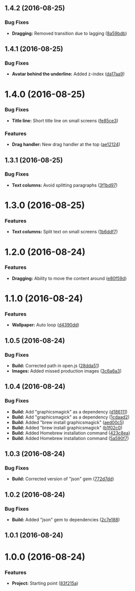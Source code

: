 <a name="1.4.2"></a>
## 1.4.2 (2016-08-25)


### Bug Fixes

* **Dragging:** Removed transition due to lagging ([8a59bdb](https://github.com/danielametodieva/danielametodieva.github.io/commit/8a59bdb))



<a name="1.4.1"></a>
## 1.4.1 (2016-08-25)


### Bug Fixes

* **Avatar behind the underline:** Added z-index ([da17aa9](https://github.com/danielametodieva/danielametodieva.github.io/commit/da17aa9))



<a name="1.4.0"></a>
# 1.4.0 (2016-08-25)


### Bug Fixes

* **Title line:** Short title line on small screens ([fe85ce3](https://github.com/danielametodieva/danielametodieva.github.io/commit/fe85ce3))


### Features

* **Drag handler:** New drag handler at the top ([ae12124](https://github.com/danielametodieva/danielametodieva.github.io/commit/ae12124))



<a name="1.3.1"></a>
## 1.3.1 (2016-08-25)


### Bug Fixes

* **Text columns:** Avoid splitting paragraphs ([3f1bd97](https://github.com/danielametodieva/danielametodieva.github.io/commit/3f1bd97))



<a name="1.3.0"></a>
# 1.3.0 (2016-08-25)


### Features

* **Text columns:** Split text on small screens ([1b6ddf7](https://github.com/danielametodieva/danielametodieva.github.io/commit/1b6ddf7))



<a name="1.2.0"></a>
# 1.2.0 (2016-08-24)


### Features

* **Dragging:** Ability to move the content around ([e80f59d](https://github.com/danielametodieva/danielametodieva.github.io/commit/e80f59d))



<a name="1.1.0"></a>
# 1.1.0 (2016-08-24)


### Features

* **Wallpaper:** Auto loop ([d4390dd](https://github.com/danielametodieva/danielametodieva.github.io/commit/d4390dd))



<a name="1.0.5"></a>
## 1.0.5 (2016-08-24)


### Bug Fixes

* **Build:** Corrected path in open.js ([28dda51](https://github.com/danielametodieva/danielametodieva.github.io/commit/28dda51))
* **Images:** Added missed production images ([3c6a6a3](https://github.com/danielametodieva/danielametodieva.github.io/commit/3c6a6a3))



<a name="1.0.4"></a>
## 1.0.4 (2016-08-24)


### Bug Fixes

* **Build:** Add "graphicsmagick" as a dependency ([d186111](https://github.com/danielametodieva/danielametodieva.github.io/commit/d186111))
* **Build:** Add "graphicsmagick" as a dependency ([1cdaad2](https://github.com/danielametodieva/danielametodieva.github.io/commit/1cdaad2))
* **Build:** Added "brew install graphicsmagick" ([aed00c5](https://github.com/danielametodieva/danielametodieva.github.io/commit/aed00c5))
* **Build:** Added "brew install graphicsmagick" ([b1f02c0](https://github.com/danielametodieva/danielametodieva.github.io/commit/b1f02c0))
* **Build:** Added Homebrew installation command ([423c8ea](https://github.com/danielametodieva/danielametodieva.github.io/commit/423c8ea))
* **Build:** Added Homebrew installation command ([5a590f7](https://github.com/danielametodieva/danielametodieva.github.io/commit/5a590f7))



<a name="1.0.3"></a>
## 1.0.3 (2016-08-24)


### Bug Fixes

* **Build:** Corrected version of "json" gem ([772d7dd](https://github.com/danielametodieva/danielametodieva.github.io/commit/772d7dd))



<a name="1.0.2"></a>
## 1.0.2 (2016-08-24)


### Bug Fixes

* **Build:** Added "json" gem to dependencies ([2c7e188](https://github.com/danielametodieva/danielametodieva.github.io/commit/2c7e188))



<a name="1.0.1"></a>
## 1.0.1 (2016-08-24)



<a name="1.0.0"></a>
# 1.0.0 (2016-08-24)


### Features

* **Project:** Starting point ([83f215a](https://github.com/danielametodieva/danielametodieva.github.io/commit/83f215a))



